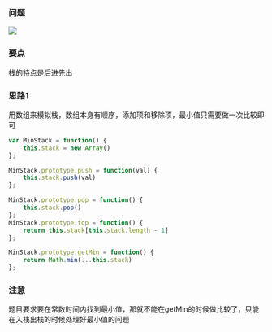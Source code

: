 ### 问题
![](https://raw.githubusercontent.com/heyach/blog/main/images/leetcode/minStack.png)

### 要点
栈的特点是后进先出

### 思路1
用数组来模拟栈，数组本身有顺序，添加项和移除项，最小值只需要做一次比较即可
```js
var MinStack = function() {
    this.stack = new Array()
};

MinStack.prototype.push = function(val) {
    this.stack.push(val)
};

MinStack.prototype.pop = function() {
    this.stack.pop()
};
MinStack.prototype.top = function() {
    return this.stack[this.stack.length - 1]
};

MinStack.prototype.getMin = function() {
    return Math.min(...this.stack)
};
```

### 注意
题目要求要在常数时间内找到最小值，那就不能在getMin的时候做比较了，只能在入栈出栈的时候处理好最小值的问题



